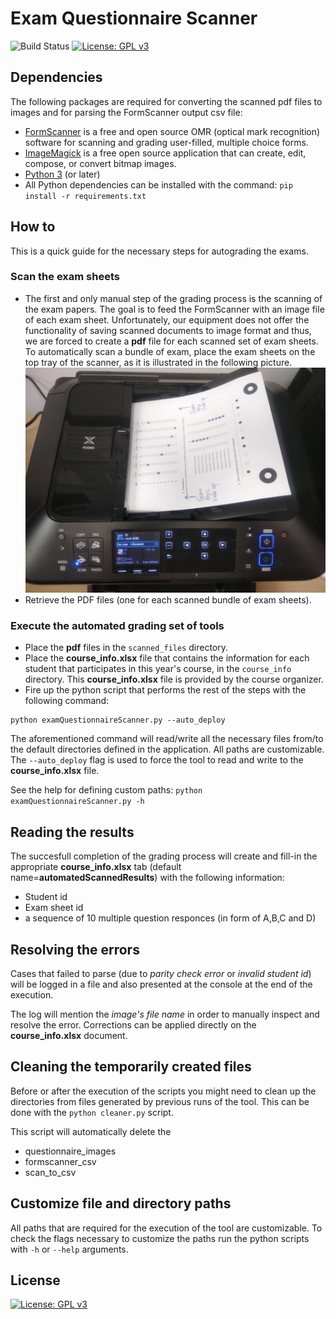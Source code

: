 # Exam Questionnaire Scanner
![Build Status](https://travis-ci.org/AntonisGkortzis/ExamQuestionnaireScanner.svg?branch=master)
[![License: GPL v3](https://img.shields.io/badge/License-GPL%20v3-blue.svg)](https://www.gnu.org/licenses/gpl-3.0)

## Dependencies
The following packages are required for converting the scanned pdf files to images and for parsing the FormScanner output csv file: 
- [FormScanner](http://www.formscanner.org/) is a free and open source OMR (optical mark recognition) software for scanning and grading user-filled, multiple choice forms.
- [ImageMagick](https://www.imagemagick.org/script/index.php) is a free open source application that can create, edit, compose, or convert bitmap images.
- [Python 3](https://www.python.org/) (or later)
- All Python dependencies can be installed with the command: ```pip install -r requirements.txt```

## How to
This is a quick guide for the necessary steps for autograding the exams. 
### Scan the exam sheets
- The first and only manual step of the grading process is the scanning of the exam papers. The goal is to feed the FormScanner with an image file of each exam sheet. 
Unfortunately, our equipment does not offer the functionality of saving scanned documents to image format and thus, we are forced to create a **pdf** file for each scanned set of exam sheets. 
To automatically scan a bundle of exam, place the exam sheets on the top tray of the scanner, as it is illustrated in the following picture. 
![Scanning_setup](media/scanning_setup.jpg)
- Retrieve the PDF files (one for each scanned bundle of exam sheets).

### Execute the automated grading set of tools
- Place the **pdf** files in the ```scanned_files``` directory.
- Place the **course_info.xlsx** file that contains the information for each student that participates in this year's course, in the ```course_info``` directory. This **course_info.xlsx** file is provided by the course organizer. 
- Fire up the python script that performs the rest of the steps with the following command:
```
python examQuestionnaireScanner.py --auto_deploy
``` 
The aforementioned command will read/write all the necessary files from/to the default directories defined in the application. All paths are customizable. The ```--auto_deploy``` flag is used to force the tool to read and write to the **course_info.xlsx** file.

See the help for defining custom paths: ```python examQuestionnaireScanner.py -h```

## Reading the results
The succesfull completion of the grading process will create and fill-in the appropriate **course_info.xlsx** tab (default name=**automatedScannedResults**) with the following information:
- Student id
- Exam sheet id
- a sequence of 10 multiple question responces (in form of A,B,C and D)

## Resolving the errors
Cases that failed to parse (due to *parity check error* or *invalid student id*) will be logged in a file and also presented at the console at the end of the execution. 

The log will mention the *image's file name* in order to manually inspect and resolve the error. Corrections can be applied directly on the **course_info.xlsx** document.  

## Cleaning the temporarily created files
Before or after the execution of the scripts you might need to clean up the directories from files generated by previous runs of the tool. This can be done with the ```python cleaner.py``` script. 

This script will automatically delete the 
- questionnaire_images
- formscanner_csv
- scan_to_csv

## Customize file and directory paths
All paths that are required for the execution of the tool are customizable. To check the flags necessary to customize the paths run the python scripts with ```-h``` or ```--help``` arguments.

## License
[![License: GPL v3](https://img.shields.io/badge/License-GPL%20v3-blue.svg)](https://www.gnu.org/licenses/gpl-3.0)
